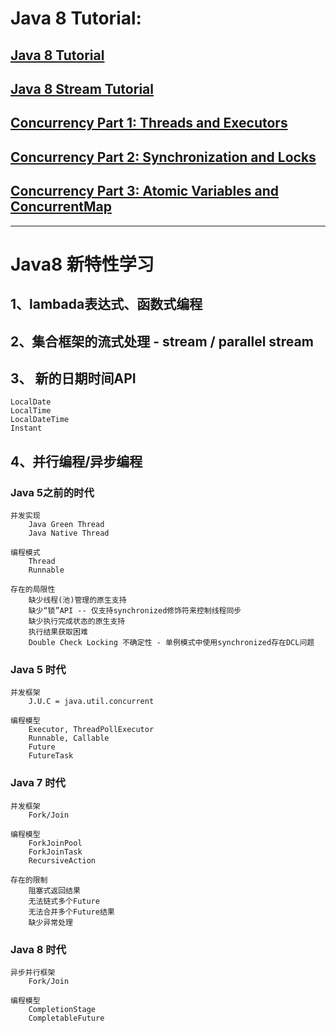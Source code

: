 # Java 8  Tutorial: 
## [Java 8 Tutorial](http://winterbe.com/posts/2014/03/16/java-8-tutorial/)

## [Java 8 Stream Tutorial](http://winterbe.com/posts/2014/07/31/java8-stream-tutorial-examples/)

## [Concurrency Part 1: Threads and Executors](http://winterbe.com/posts/2015/04/07/java8-concurrency-tutorial-thread-executor-examples/)

## [Concurrency Part 2: Synchronization and Locks](http://winterbe.com/posts/2015/04/30/java8-concurrency-tutorial-synchronized-locks-examples/)

## [Concurrency Part 3: Atomic Variables and ConcurrentMap](http://winterbe.com/posts/2015/05/22/java8-concurrency-tutorial-atomic-concurrent-map-examples/)


-------


# Java8 新特性学习

## 1、lambada表达式、函数式编程



## 2、集合框架的流式处理 - stream / parallel stream




## 3、 新的日期时间API
	LocalDate
	LocalTime
	LocalDateTime
	Instant


## 4、并行编程/异步编程

### Java 5之前的时代
	并发实现
		Java Green Thread
		Java Native Thread

	编程模式
		Thread
		Runnable
	
	存在的局限性
		缺少线程(池)管理的原生支持
		缺少“锁”API -- 仅支持synchronized修饰符来控制线程同步
		缺少执行完成状态的原生支持
		执行结果获取困难 
		Double Check Locking 不确定性 - 单例模式中使用synchronized存在DCL问题



### Java 5 时代
	并发框架
		J.U.C = java.util.concurrent
	
	编程模型
		Executor, ThreadPollExecutor
		Runnable, Callable
		Future
		FutureTask


### Java 7 时代
	并发框架
		Fork/Join

	编程模型
		ForkJoinPool
		ForkJoinTask
		RecursiveAction

	存在的限制
		阻塞式返回结果
		无法链式多个Future
		无法合并多个Future结果
		缺少异常处理	


### Java 8 时代
	异步并行框架 
		Fork/Join
	
	编程模型
		CompletionStage
		CompletableFuture
		
		


